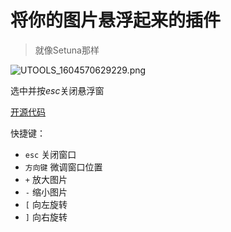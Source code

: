 # 将你的图片悬浮起来的插件

> 就像Setuna那样

![UTOOLS_1604570629229.png](https://i.loli.net/2020/11/05/lYf2L8nEVGZHzrN.png)

选中并按*esc*关闭悬浮窗

[开源代码](https://github.com/qinyongliang/suspension-utools)

快捷键：

- `esc`         关闭窗口
- `方向键`       微调窗口位置
- `+`           放大图片
- `-`           缩小图片
- `[`           向左旋转
- `]`           向右旋转